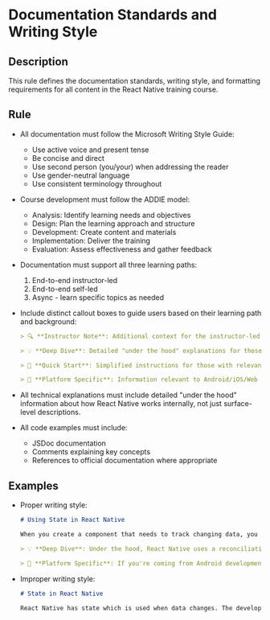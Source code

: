 # Documentation Standards and Writing Style

## Description
This rule defines the documentation standards, writing style, and formatting requirements for all content in the React Native training course.

## Rule
- All documentation must follow the Microsoft Writing Style Guide:
  - Use active voice and present tense
  - Be concise and direct
  - Use second person (you/your) when addressing the reader
  - Use gender-neutral language
  - Use consistent terminology throughout

- Course development must follow the ADDIE model:
  - Analysis: Identify learning needs and objectives
  - Design: Plan the learning approach and structure
  - Development: Create content and materials
  - Implementation: Deliver the training
  - Evaluation: Assess effectiveness and gather feedback

- Documentation must support all three learning paths:
  1. End-to-end instructor-led
  2. End-to-end self-led
  3. Async - learn specific topics as needed

- Include distinct callout boxes to guide users based on their learning path and background:
  ```markdown
  > 🔍 **Instructor Note**: Additional context for the instructor-led sessions.
  
  > 💡 **Deep Dive**: Detailed "under the hood" explanations for those interested in framework internals.
  
  > 🚀 **Quick Start**: Simplified instructions for those with relevant background knowledge.
  
  > 🔄 **Platform Specific**: Information relevant to Android/iOS/Web developers.
  ```

- All technical explanations must include detailed "under the hood" information about how React Native works internally, not just surface-level descriptions.

- All code examples must include:
  - JSDoc documentation
  - Comments explaining key concepts
  - References to official documentation where appropriate

## Examples
- Proper writing style:
  ```markdown
  # Using State in React Native

  When you create a component that needs to track changing data, you should use state. State allows your component to remember and update information over time.
  
  > 💡 **Deep Dive**: Under the hood, React Native uses a reconciliation algorithm to efficiently update only the parts of the native UI that have changed when state updates. This differs from how state works in web React because it must bridge JavaScript and native code.
  
  > 🔄 **Platform Specific**: If you're coming from Android development, this is similar to how ViewModel works with LiveData. For iOS developers, think of it as similar to SwiftUI's @State property wrapper.
  ```

- Improper writing style:
  ```markdown
  # State in React Native

  React Native has state which is used when data changes. The developer should implement state in their components when they need to track data. React Native handles the updates for you.
  ``` 
